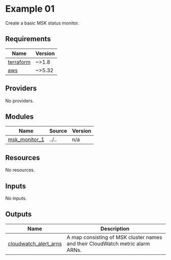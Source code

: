 # Example 01

Create a basic MSK status monitor.

<!-- BEGIN_TF_DOCS -->
## Requirements

| Name | Version |
|------|---------|
| <a name="requirement_terraform"></a> [terraform](#requirement\_terraform) | ~>1.8 |
| <a name="requirement_aws"></a> [aws](#requirement\_aws) | ~>5.32 |

## Providers

No providers.

## Modules

| Name | Source | Version |
|------|--------|---------|
| <a name="module_msk_monitor_1"></a> [msk\_monitor\_1](#module\_msk\_monitor\_1) | ../.. | n/a |

## Resources

No resources.

## Inputs

No inputs.

## Outputs

| Name | Description |
|------|-------------|
| <a name="output_cloudwatch_alert_arns"></a> [cloudwatch\_alert\_arns](#output\_cloudwatch\_alert\_arns) | A map consisting of MSK cluster names and their CloudWatch metric alarm ARNs. |
<!-- END_TF_DOCS -->
